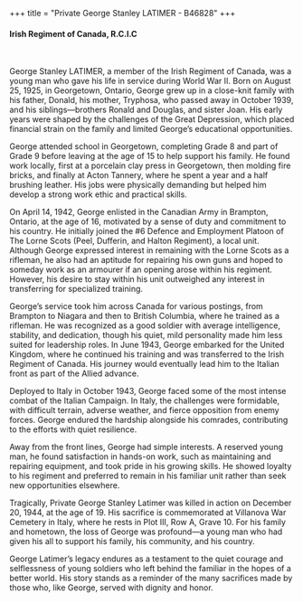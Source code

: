 +++
title = "Private George Stanley LATIMER - B46828"
+++

#### Irish Regiment of Canada, R.C.I.C
<br>


George Stanley LATIMER, a member of the Irish Regiment of Canada, was a young man who gave his life in service during World War II. Born on August 25, 1925, in Georgetown, Ontario, George grew up in a close-knit family with his father, Donald, his mother, Tryphosa, who passed away in October 1939, and his siblings—brothers Ronald and Douglas, and sister Joan. 
His early years were shaped by the challenges of the Great Depression, which placed financial strain on the family and limited George’s educational opportunities.

George attended school in Georgetown, completing Grade 8 and part of Grade 9 before leaving at the age of 15 to help support his family. He found work locally, first at a porcelain clay press in Georgetown, then molding fire bricks, and finally at Acton Tannery, where he spent a year and a half brushing leather. His jobs were physically demanding but helped him develop a strong work ethic and practical skills.

On April 14, 1942, George enlisted in the Canadian Army in Brampton, Ontario, at the age of 16, motivated by a sense of duty and commitment to his country. He initially joined the #6 Defence and Employment Platoon of The Lorne Scots (Peel, Dufferin, and Halton Regiment), a local unit. Although George expressed interest in remaining with the Lorne Scots as a rifleman, he also had an aptitude for repairing his own guns and hoped to someday work as an armourer if an opening arose within his regiment. However, his desire to stay within his unit outweighed any interest in transferring for specialized training.

George’s service took him across Canada for various postings, from Brampton to Niagara and then to British Columbia, where he trained as a rifleman. He was recognized as a good soldier with average intelligence, stability, and dedication, though his quiet, mild personality made him less suited for leadership roles. In June 1943, George embarked for the United Kingdom, where he continued his training and was transferred to the Irish Regiment of Canada. 
His journey would eventually lead him to the Italian front as part of the Allied advance.

Deployed to Italy in October 1943, George faced some of the most intense combat of the Italian Campaign. In Italy, the challenges were formidable, with difficult terrain, adverse weather, and fierce opposition from enemy forces. George endured the hardship alongside his comrades, contributing to the efforts with quiet resilience.

Away from the front lines, George had simple interests. A reserved young man, he found satisfaction in hands-on work, such as maintaining and repairing equipment, and took pride in his growing skills. He showed loyalty to his regiment and preferred to remain in his familiar unit rather than seek new opportunities elsewhere.

Tragically, Private George Stanley Latimer was killed in action on December 20, 1944, at the age of 19. 
His sacrifice is commemorated at Villanova War Cemetery in Italy, where he rests in Plot III, Row A, Grave 10. 
For his family and hometown, the loss of George was profound—a young man who had given his all to support his family, his community, and his country.

George Latimer’s legacy endures as a testament to the quiet courage and selflessness of young soldiers who left behind the familiar in the hopes of a better world. His story stands as a reminder of the many sacrifices made by those who, like George, served with dignity and honor.
